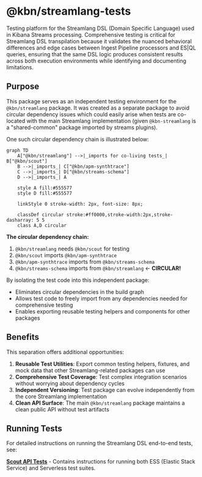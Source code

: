 # @kbn/streamlang-tests

Testing platform for the Streamlang DSL (Domain Specific Language) used in Kibana Streams processing. Comprehensive testing is critical for Streamlang DSL transpilation because it validates the nuanced behavioral differences and edge cases between Ingest Pipeline processors and ES|QL queries, ensuring that the same DSL logic produces consistent results across both execution environments while identifying and documenting limitations.

## Purpose

This package serves as an independent testing environment for the `@kbn/streamlang` package. It was created as a separate package to avoid circular dependency issues which could easily arise when tests are co-located with the main Streamlang implementation (given `@kbn-streamlang` is a "shared-common" package imported by streams plugins).

One such circular dependency chain is illustrated below:

```mermaid
graph TD
    A["@kbn/streamlang"] -->|_imports for co-living tests_| B["@kbn/scout"]
    B -->|_imports_| C["@kbn/apm-synthtrace"]
    C -->|_imports_| D["@kbn/streams-schema"]
    D -->|_imports_| A
    
    style A fill:#555577
    style D fill:#555577

    linkStyle 0 stroke-width: 2px, font-size: 8px;

    classDef circular stroke:#ff0000,stroke-width:2px,stroke-dasharray: 5 5
    class A,D circular
```

**The circular dependency chain:**
1. `@kbn/streamlang` needs `@kbn/scout` for testing
2. `@kbn/scout` imports `@kbn/apm-synthtrace`
3. `@kbn/apm-synthtrace` imports from `@kbn/streams-schema`
4. `@kbn/streams-schema` imports from `@kbn/streamlang` ← **CIRCULAR!**

By isolating the test code into this independent package:
- Eliminates circular dependencies in the build graph
- Allows test code to freely import from any dependencies needed for comprehensive testing
- Enables exporting reusable testing helpers and components for other packages

## Benefits

This separation offers additional opportunities:

1. **Reusable Test Utilities**: Export common testing helpers, fixtures, and mock data that other Streamlang-related packages can use
2. **Comprehensive Test Coverage**: Test complex integration scenarios without worrying about dependency cycles
3. **Independent Versioning**: Test package can evolve independently from the core Streamlang implementation
4. **Clean API Surface**: The main `@kbn/streamlang` package maintains a clean public API without test artifacts

## Running Tests

For detailed instructions on running the Streamlang DSL end-to-end tests, see:

**[Scout API Tests](./scout/api/README.md)** - Contains instructions for running both ESS (Elastic Stack Service) and Serverless test suites.

